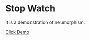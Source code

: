 # Stop Watch

It is a demonstration of neumorphism.

[Click Demo](https://plastic-stopwatch.netlify.app/)
